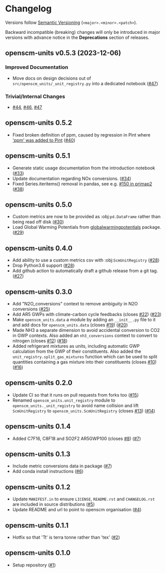 # Changelog

Versions follow [Semantic Versioning](https://semver.org/) (`<major>.<minor>.<patch>`).

Backward incompatible (breaking) changes will only be introduced in major versions
with advance notice in the **Deprecations** section of releases.


<!--
You should *NOT* be adding new changelog entries to this file, this
file is managed by towncrier. See changelog/README.md.

You *may* edit previous changelogs to fix problems like typo corrections or such.
To add a new changelog entry, please see
https://pip.pypa.io/en/latest/development/contributing/#news-entries,
noting that we use the `changelog` directory instead of news, md instead
of rst and use slightly different categories.
-->

<!-- towncrier release notes start -->

## openscm-units v0.5.3 (2023-12-06)


### Improved Documentation

- Move docs on design decisions out of `src/openscm_units/_unit_registry.py` into a dedicated notebook ([#47](https://github.com/openscm/openscm-units/pulls/47))

### Trivial/Internal Changes

- [#44](https://github.com/openscm/openscm-units/pulls/44), [#46](https://github.com/openscm/openscm-units/pulls/46), [#47](https://github.com/openscm/openscm-units/pulls/47)


## openscm-units 0.5.2

- Fixed broken definition of ppm, caused by regression in Pint where [\'ppm\' was added to Pint](https://github.com/hgrecco/pint/pull/1661) ([#40](https://github.com/openscm/openscm-units/pull/40))

## openscm-units 0.5.1

- Generate static usage documentation from the introduction notebook ([#33](https://github.com/openscm/openscm-units/pull/33))
- Update documentation regarding NOx conversions. ([#34](https://github.com/openscm/openscm-units/pull/34))
- Fixed Series.iteritems() removal in pandas, see e.g. [#150 in primap2](https://github.com/pik-primap/primap2/issues/150) ([#38](https://github.com/openscm/openscm-units/pull/38))

## openscm-units 0.5.0

- Custom metrics are now to be provided as :obj:`pd.DataFrame` rather than being read off disk ([#30](https://github.com/openscm/openscm-units/pull/30))
- Load Global Warming Potentials from [globalwarmingpotentials](https://github.com/openclimatedata/globalwarmingpotentials) package. ([#29](https://github.com/openscm/openscm-units/pull/29))

## openscm-units 0.4.0

- Add ability to use a custom metrics csv with :obj:`ScmUnitRegistry` ([#28](https://github.com/openscm/openscm-units/pull/28))
- Drop Python3.6 support ([#28](https://github.com/openscm/openscm-units/pull/28))
- Add github action to automatically draft a github release from a git tag. ([#27](https://github.com/openscm/openscm-units/pull/27))

## openscm-units 0.3.0

- Add \"N2O_conversions\" context to remove ambiguity in N2O conversions ([#25](https://github.com/openscm/openscm-units/pull/25))
- Add AR5 GWPs with climate-carbon cycle feedbacks (closes [#22](https://github.com/openscm/openscm-units/issues/22)) ([#23](https://github.com/openscm/openscm-units/pull/23))
- Make `openscm_units.data` a module by adding an `__init__.py` file to it and add docs for `openscm_units.data` (closes [#19](https://github.com/openscm/openscm-units/issues/19)) ([#20](https://github.com/openscm/openscm-units/pull/20))
- Made NH3 a separate dimension to avoid accidental conversion to CO2 in GWP contexts. Also added an `nh3_conversions` context to convert to nitrogen (closes [#12](https://github.com/openscm/openscm-units/issues/12)) ([#18](https://github.com/openscm/openscm-units/pull/18))
- Added refrigerant mixtures as units, including automatic GWP calculation from the GWP of their constituents. Also added the `unit_registry.split_gas_mixtures` function which can be used to split quantities containing a gas mixture into their constituents (closes [#10](https://github.com/openscm/openscm-units/issues/10)) ([#16](https://github.com/openscm/openscm-units/pull/16))

## openscm-units 0.2.0

- Update CI so that it runs on pull requests from forks too ([#15](https://github.com/openscm/openscm-units/pull/15))
- Renamed `openscm_units.unit_registry` module to `openscm_units._unit_registry` to avoid name collision and lift `ScmUnitRegistry` to `openscm_units.ScmUnitRegistry` (closes [#13](https://github.com/openscm/openscm-units/issues/13)) ([#14](https://github.com/openscm/openscm-units/pull/14))

## openscm-units 0.1.4

- Added C7F16, C8F18 and SO2F2 AR5GWP100 (closes [#8](https://github.com/openscm/openscm-units/issues/8)) ([#7](https://github.com/openscm/openscm-units/pull/7))

## openscm-units 0.1.3

- Include metric conversions data in package ([#7](https://github.com/openscm/openscm-units/pull/7))
- Add conda install instructions ([#6](https://github.com/openscm/openscm-units/pull/6))

## openscm-units 0.1.2

- Update `MANIFEST.in` to ensure `LICENSE`, `README.rst` and `CHANGELOG.rst` are included in source distributions ([#5](https://github.com/openscm/openscm-units/pull/5))
- Update README and url to point to openscm organisation ([#4](https://github.com/openscm/openscm-units/pull/4))

## openscm-units 0.1.1

- Hotfix so that \'Tt\' is terra tonne rather than \'tex\' ([#2](https://github.com/openscm/openscm-units/pull/2))

## openscm-units 0.1.0

- Setup repository ([#1](https://github.com/openscm/openscm-units/pull/1))
